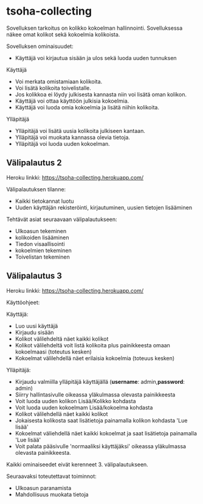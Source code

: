 # tsoha-collecting

Sovelluksen tarkoitus on kolikko kokoelman hallinnointi. 
Sovelluksessa näkee omat kolikot sekä kokoelmia kolikoista.

Sovelluksen ominaisuudet:
- Käyttäjä voi kirjautua sisään ja ulos sekä luoda uuden tunnuksen

Käyttäjä
- Voi merkata omistamiaan kolikoita.
- Voi lisätä kolikoita toivelistalle.
- Jos kolikkoa ei löydy julkisesta kannasta niin voi lisätä oman kolikon.
- Käyttäjä voi ottaa käyttöön julkisia kokoelmia.
- Käyttäjä voi luoda omia kokoelmia ja lisätä niihin kolikoita.


Ylläpitäjä
- Ylläpitäjä voi lisätä uusia kolikoita julkiseen kantaan.
- Ylläpitäjä voi muokata kannassa olevia tietoja.
- Ylläpitäjä voi luoda uuden kokoelman.

## Välipalautus 2

Heroku linkki:
https://tsoha-collecting.herokuapp.com/

Välipalautuksen tilanne:
- Kaikki tietokannat luotu
- Uuden käyttäjän rekisteröinti, kirjautuminen, uusien tietojen lisääminen

Tehtävät asiat seuraavaan välipalautukseen:
- Ulkoasun tekeminen
- kolikoiden lisääminen
- Tiedon visaallisointi
- kokoelmien tekeminen
- Toivelistan tekeminen

## Välipalautus 3
Heroku linkki:
https://tsoha-collecting.herokuapp.com/

Käyttöohjeet:

Käyttäjä:
- Luo uusi käyttäjä
- Kirjaudu sisään
- Kolikot välilehdeltä näet kaikki kolikot
- Kolikot välilehdeltä voit listä kolikoita plus painikkeesta omaan kokoelmaasi (toteutus kesken)
- Kokoelmat välilehdellä näet erilaisia kokoelmia (toteuus kesken)

Ylläpitäjä:
- Kirjaudu valmiilla ylläpitäjä käyttäjällä (**username**: admin,**password**: admin)
- Siirry hallintasivulle oikeassa yläkulmassa olevasta painikkeesta
- Voit luoda uuden kolikon Lisää/Kolikko kohdasta
- Voit luoda uuden kokoelmam Lisää/kokoelma kohdasta
- Kolikot välilehdellä näet kaikki kolikot
- Jokaisesta kolikosta saat lisätietoja painamalla kolikon kohdasta 'Lue lisää'
- Kokoelmat väliehdellä näet kaikki kokoelmat ja saat lisätietoja painamalla 'Lue lisää'
- Voit palata pääsivulle 'normaaliksi käyttäjäksi' oikeassa yläkulmassa olevasta painikkeesta.


Kaikki ominaiseedet eivät kerenneet 3. välipalautukseen.

Seuraavaksi toteutettavat toiminnot:
- Ulkoasun paranamista
- Mahdollisuus muokata tietoja
